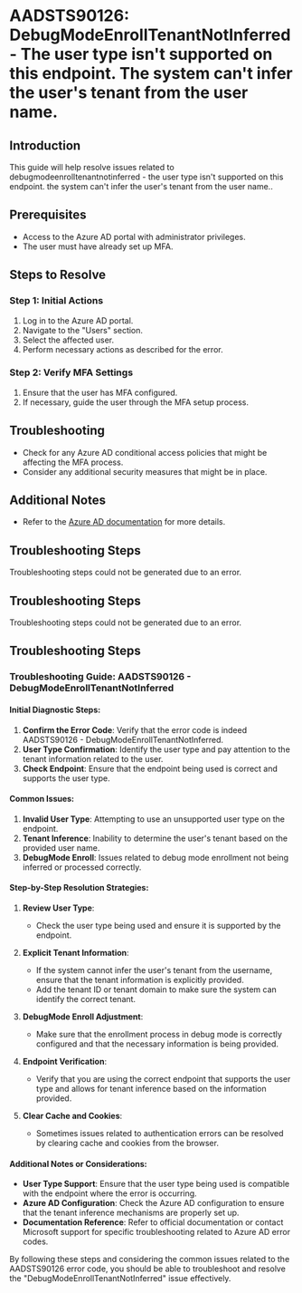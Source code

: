 # AADSTS90126: DebugModeEnrollTenantNotInferred - The user type isn't supported on this endpoint. The system can't infer the user's tenant from the user name.

## Introduction

This guide will help resolve issues related to
debugmodeenrolltenantnotinferred - the user type isn't supported on this
endpoint. the system can't infer the user's tenant from the user name..

## Prerequisites

* Access to the Azure AD portal with administrator privileges.
* The user must have already set up MFA.

## Steps to Resolve

### Step 1: Initial Actions

1. Log in to the Azure AD portal.
2. Navigate to the "Users" section.
3. Select the affected user.
4. Perform necessary actions as described for the error.

### Step 2: Verify MFA Settings

1. Ensure that the user has MFA configured.
2. If necessary, guide the user through the MFA setup process.

## Troubleshooting

* Check for any Azure AD conditional access policies that might be affecting the
  MFA process.
* Consider any additional security measures that might be in place.

## Additional Notes

* Refer to the
  [Azure AD documentation](https://learn.microsoft.com/en-us/azure/active-directory/)
  for more details.

## Troubleshooting Steps

Troubleshooting steps could not be generated due to an error.

## Troubleshooting Steps

Troubleshooting steps could not be generated due to an error.

## Troubleshooting Steps

### Troubleshooting Guide: AADSTS90126 - DebugModeEnrollTenantNotInferred

#### Initial Diagnostic Steps:

1. **Confirm the Error Code**: Verify that the error code is indeed
   AADSTS90126 - DebugModeEnrollTenantNotInferred.
2. **User Type Confirmation**: Identify the user type and pay attention to the
   tenant information related to the user.
3. **Check Endpoint**: Ensure that the endpoint being used is correct and
   supports the user type.

#### Common Issues:

1. **Invalid User Type**: Attempting to use an unsupported user type on the
   endpoint.
2. **Tenant Inference**: Inability to determine the user's tenant based on the
   provided user name.
3. **DebugMode Enroll**: Issues related to debug mode enrollment not being
   inferred or processed correctly.

#### Step-by-Step Resolution Strategies:

1. **Review User Type**:
   * Check the user type being used and ensure it is supported by the endpoint.

2. **Explicit Tenant Information**:

   * If the system cannot infer the user's tenant from the username, ensure that
     the tenant information is explicitly provided.
   * Add the tenant ID or tenant domain to make sure the system can identify the
     correct tenant.

3. **DebugMode Enroll Adjustment**:

   * Make sure that the enrollment process in debug mode is correctly configured
     and that the necessary information is being provided.

4. **Endpoint Verification**:

   * Verify that you are using the correct endpoint that supports the user type
     and allows for tenant inference based on the information provided.

5. **Clear Cache and Cookies**:
   * Sometimes issues related to authentication errors can be resolved by
     clearing cache and cookies from the browser.

#### Additional Notes or Considerations:

* **User Type Support**: Ensure that the user type being used is compatible with
  the endpoint where the error is occurring.
* **Azure AD Configuration**: Check the Azure AD configuration to ensure that
  the tenant inference mechanisms are properly set up.
* **Documentation Reference**: Refer to official documentation or contact
  Microsoft support for specific troubleshooting related to Azure AD error
  codes.

By following these steps and considering the common issues related to the
AADSTS90126 error code, you should be able to troubleshoot and resolve the
"DebugModeEnrollTenantNotInferred" issue effectively.
